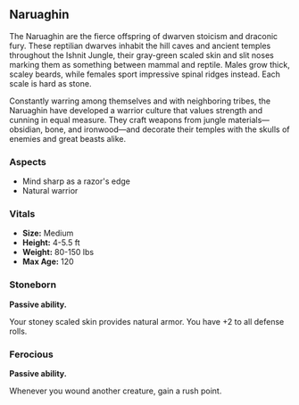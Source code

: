 ## Naruaghin

The Naruaghin are the fierce offspring of dwarven stoicism and draconic fury. These reptilian dwarves inhabit the hill caves and ancient temples throughout the Ishnit Jungle, their gray-green scaled skin and slit noses marking them as something between mammal and reptile. Males grow thick, scaley beards, while females sport impressive spinal ridges instead. Each scale is hard as stone.

Constantly warring among themselves and with neighboring tribes, the Naruaghin have developed a warrior culture that values strength and cunning in equal measure. They craft weapons from jungle materials—obsidian, bone, and ironwood—and decorate their temples with the skulls of enemies and great beasts alike.

### Aspects

- Mind sharp as a razor's edge
- Natural warrior

### Vitals

- **Size:** Medium
- **Height:** 4-5.5 ft
- **Weight:** 80-150 lbs
- **Max Age:** 120

### Stoneborn

**Passive ability.**

Your stoney scaled skin provides natural armor. You have +2 to all defense rolls.

### Ferocious

**Passive ability.**

Whenever you wound another creature, gain a rush point.
